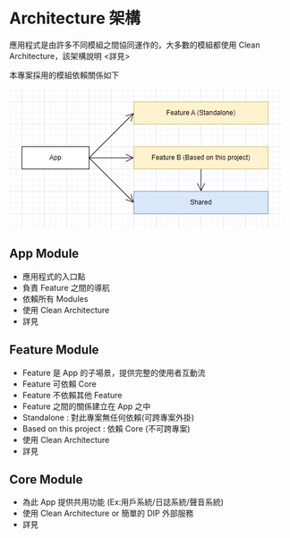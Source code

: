 # Architecture 架構
應用程式是由許多不同模組之間協同運作的，大多數的模組都使用 Clean Architecture，該架構說明 <詳見>

本專案採用的模組依賴關係如下

![Module_App01](images/Modularization.PNG)

## App Module
- 應用程式的入口點
- 負責 Feature 之間的導航
- 依賴所有 Modules
- 使用 Clean Architecture
- 詳見

## Feature Module
- Feature 是 App 的子場景，提供完整的使用者互動流
- Feature 可依賴 Core 
- Feature 不依賴其他 Feature
- Feature 之間的關係建立在 App 之中
- Standalone : 對此專案無任何依賴(可跨專案外掛)
- Based on this project : 依賴 Core (不可跨專案)
- 使用 Clean Architecture
- 詳見

## Core Module
- 為此 App 提供共用功能 (Ex:用戶系統/日誌系統/聲音系統)
- 使用 Clean Architecture or 簡單的 DIP 外部服務
- 詳見
